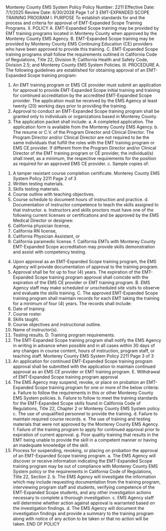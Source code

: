 Monterey County EMS System Policy
Policy Number: 2211
Effective Date: 7/1/2025
Review Date: 6/30/2028
Page 1 of 3
EMT-EXPANDED SCOPE TRAINING PROGRAM
I. PURPOSE
To establish standards for and the process and criteria for approval of EMT-Expanded Scope
Training Programs.
II. POLICY
A. EMT-Expanded Scope training may be provided by EMT training programs located in
Monterey County when approved by the Monterey County EMS Agency.
B. EMT-Expanded Scope training may be provided by Monterey County EMS Continuing
Education (CE) providers who have been approved to provide this training.
C. EMT-Expanded Scope training programs shall follow the requirements outlined in
California Code of Regulations, Title 22, Division 9; California Health and Safety Code,
Division 2.5; and Monterey County EMS System Policies.
III. PROCEDURE
A. The following guidelines are established for obtaining approval of an EMT-Expanded
Scope training program:
1. An EMT training program or EMS CE provider must submit an application for
approval to provide EMT-Expanded Scope initial training and training for
continued accreditation by the accredited EMT-Expanded Scope provider. The
application must be received by the EMS Agency at least twenty (20) working
days prior to providing the training.
2. Approval to conduct an EMT-Expanded Scope training program shall be granted
only to individuals or organizations based in Monterey County.
3. The application packet shall include:
a. A completed application. The application form is available from the
Monterey County EMS Agency.
b. The resume or C.V. of the Program Director and Clinical Director. The
Program Director and/or Clinical Director are not required to be the same
individuals that fulfill the roles with the EMT training program or EMS
CE provider. If different from the Program Director and/or Clinical
Director of the EMT training program or CE provider, the individual(s)
shall meet, as a minimum, the respective requirements for the position as
required for an approved EMS CE provider.
c. Sample copies of:
1) A tamper resistant course completion certificate.
Monterey County EMS System Policy 2211
Page 2 of 3
2) Written testing materials.
3) Skills testing materials.
4) Course outline with teaching objectives.
5) Course schedule to document hours of instruction and practice.
d. Documentation of instructor competence to teach the skills assigned to
that instructor.
e. Instructors and skills proctors must have one of the following current
licenses or certifications and be approved by the EMS Medical Director or
designee:
1) California physician license,
2) California RN license,
3) California Physician Assistant, or
4) California paramedic license.
f. California EMTs with Monterey County EMT-Expanded Scope
accreditation may provide skills demonstration and assist with competency
testing.
4. Upon approval as an EMT-Expanded Scope training program, the EMS Agency
will provide documentation of approval to the training program.
5. Approval shall be for up to four (4) years. The expiration of the EMT-Expanded
Scope training program approval shall coincide with the expiration of the EMS
CE provider or EMT training program.
B. EMS Agency staff may make scheduled or unscheduled site visits to observe and
evaluate the skills training.
C. The approved EMT-Expanded Scope training program shall maintain records for each
EMT taking the training for a minimum of four (4) years. The records shall include:
1. Date of training.
2. Course roster.
3. Skills taught.
4. Course objectives and instructional outline.
5. Name of instructor(s).
6. Testing results.
D. Training program requirements.
1. The EMT-Expanded Scope training program shall notify the EMS Agency in
writing in advance when possible and in all cases within 30 days of any changes
in course content, hours of instruction, program staff, or teaching staff.
Monterey County EMS System Policy 2211
Page 3 of 3
2. An application for continued EMT-Expanded Scope training program approval
shall be submitted with the application to maintain continued approval as an EMS
CE provider or EMT training program.
E. Withdrawal of EMT-Expanded Scope training program approval
1. The EMS Agency may suspend, revoke, or place on probation an EMT-Expanded
Scope training program for one or more of the below criteria:
a. Failure to follow the requirements in this or other Monterey County EMS
System policies.
b. Failure to follow to meet the training standards for the EMT-Expanded
Scope skills found in California Code of Regulations, Title 22, Chapter 2
or Monterey County EMS System policy.
c. The use of unqualified personnel to provide the training.
d. Failure to maintain required course records.
e. The use of training and testing materials that were not approved by the
Monterey County EMS Agency.
f. Failure of the training program to apply for continued approval prior to
expiration of current approval.
g. Poor quality training that results in the EMT being unable to provide the
skill in a competent manner or having an inadequate knowledge of the
skill.
2. Process for suspending, revoking, or placing on probation the approval of an
EMT-Expanded Scope training program.
a. The EMS Agency will discover or receive information indicating the
EMT-Expanded Scope training program may be out of compliance with
Monterey County EMS System policy or the requirements in California
Code of Regulations, Title 22, Section 2.
b. The EMS Agency will investigate the information which may include
requesting documentation from the training program, interviewing
program staff and students, verifying competence of the EMT-Expanded
Scope students, and any other investigation actions necessary to complete
a thorough investigation.
c. EMS Agency staff will determine whether action against approval is
warranted based on the investigation findings.
d. The EMS Agency will document the investigation findings and provide a
summary to the training program along with notice of any action to be
taken or that no action will be taken.
END OF POLICY

